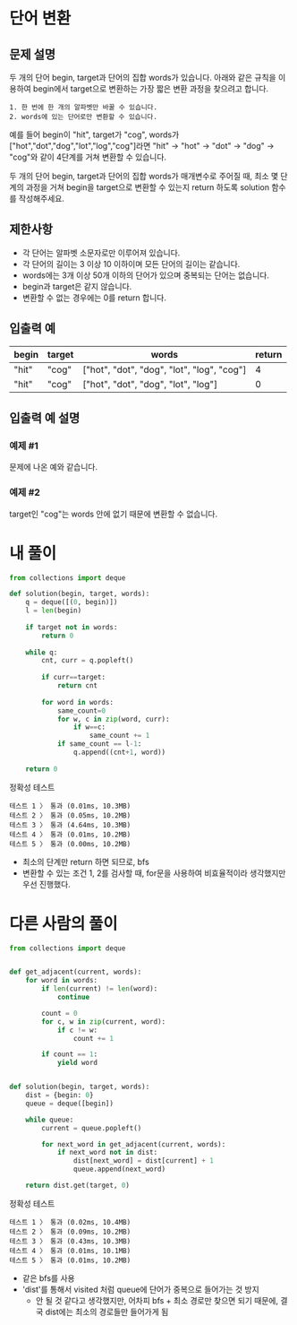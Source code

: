 # 단어 변환
## 문제 설명
두 개의 단어 begin, target과 단어의 집합 words가 있습니다. 아래와 같은 규칙을 이용하여 begin에서 target으로 변환하는 가장 짧은 변환 과정을 찾으려고 합니다.

```
1. 한 번에 한 개의 알파벳만 바꿀 수 있습니다.
2. words에 있는 단어로만 변환할 수 있습니다.
```
예를 들어 begin이 "hit", target가 "cog", words가 ["hot","dot","dog","lot","log","cog"]라면 "hit" -> "hot" -> "dot" -> "dog" -> "cog"와 같이 4단계를 거쳐 변환할 수 있습니다.

두 개의 단어 begin, target과 단어의 집합 words가 매개변수로 주어질 때, 최소 몇 단계의 과정을 거쳐 begin을 target으로 변환할 수 있는지 return 하도록 solution 함수를 작성해주세요.

## 제한사항
- 각 단어는 알파벳 소문자로만 이루어져 있습니다.
- 각 단어의 길이는 3 이상 10 이하이며 모든 단어의 길이는 같습니다.
- words에는 3개 이상 50개 이하의 단어가 있으며 중복되는 단어는 없습니다.
- begin과 target은 같지 않습니다.
- 변환할 수 없는 경우에는 0를 return 합니다.

## 입출력 예
|begin|target|words|return|
|-|-|-|-|
|"hit"|"cog"|["hot", "dot", "dog", "lot", "log", "cog"]|4|
|"hit"|"cog"|["hot", "dot", "dog", "lot", "log"]|0|

## 입출력 예 설명
### 예제 #1
문제에 나온 예와 같습니다.

### 예제 #2
target인 "cog"는 words 안에 없기 때문에 변환할 수 없습니다.

# 내 풀이
```python
from collections import deque

def solution(begin, target, words):
    q = deque([(0, begin)])
    l = len(begin)
    
    if target not in words:
        return 0
    
    while q:
        cnt, curr = q.popleft()
        
        if curr==target:
            return cnt
        
        for word in words:
            same_count=0
            for w, c in zip(word, curr):
                if w==c:
                    same_count += 1
            if same_count == l-1:
                q.append((cnt+1, word))
    
    return 0
```
정확성  테스트
```
테스트 1 〉	통과 (0.01ms, 10.3MB)
테스트 2 〉	통과 (0.05ms, 10.2MB)
테스트 3 〉	통과 (4.64ms, 10.3MB)
테스트 4 〉	통과 (0.01ms, 10.2MB)
테스트 5 〉	통과 (0.00ms, 10.2MB)
```
- 최소의 단계만 return 하면 되므로, bfs
- 변환할 수 있는 조건 1, 2를 검사할 때, for문을 사용하여 비효율적이라 생각했지만 우선 진행했다.

# 다른 사람의 풀이
```python
from collections import deque


def get_adjacent(current, words):
    for word in words:
        if len(current) != len(word):
            continue

        count = 0
        for c, w in zip(current, word):
            if c != w:
                count += 1

        if count == 1:
            yield word


def solution(begin, target, words):
    dist = {begin: 0}
    queue = deque([begin])

    while queue:
        current = queue.popleft()

        for next_word in get_adjacent(current, words):
            if next_word not in dist:
                dist[next_word] = dist[current] + 1
                queue.append(next_word)

    return dist.get(target, 0)
```
정확성  테스트
```
테스트 1 〉	통과 (0.02ms, 10.4MB)
테스트 2 〉	통과 (0.09ms, 10.2MB)
테스트 3 〉	통과 (0.43ms, 10.3MB)
테스트 4 〉	통과 (0.01ms, 10.1MB)
테스트 5 〉	통과 (0.01ms, 10.2MB)
```
- 같은 bfs를 사용
- 'dist'를 통해서 visited 처럼 queue에 단어가 중복으로 들어가는 것 방지
  - 안 될 것 같다고 생각했지만, 어차피 bfs + 최소 경로만 찾으면 되기 때문에, 결국 dist에는 최소의 경로들만 들어가게 됨
